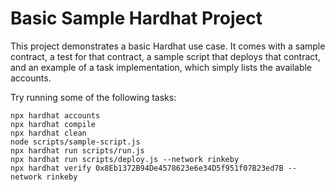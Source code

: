 # Basic Sample Hardhat Project

This project demonstrates a basic Hardhat use case. It comes with a sample contract, a test for that contract, a sample script that deploys that contract, and an example of a task implementation, which simply lists the available accounts.

Try running some of the following tasks:

```shell
npx hardhat accounts
npx hardhat compile
npx hardhat clean
node scripts/sample-script.js
npx hardhat run scripts/run.js
npx hardhat run scripts/deploy.js --network rinkeby
npx hardhat verify 0x8Eb1372B94De4578623e6e34D5f951f07B23ed7B --network rinkeby
```
